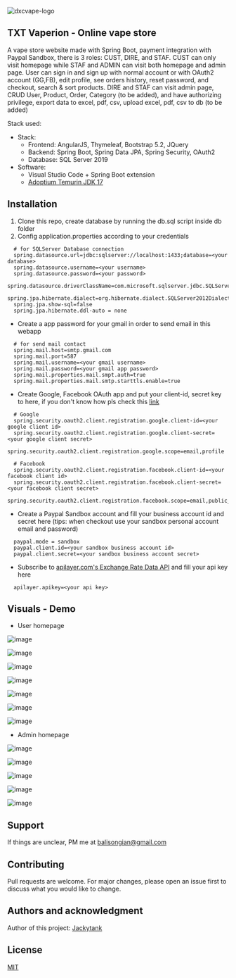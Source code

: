 ![dxcvape-logo](https://user-images.githubusercontent.com/52403567/185983183-df1c7a53-4281-41a8-a288-9bac0eb37b68.png) 
## TXT Vaperion - Online vape store

A vape store website made with Spring Boot, payment integration with Paypal Sandbox, there is 3 roles: CUST, DIRE, and STAF. CUST can only visit homepage while STAF and ADMIN can visit both homepage and admin page. User can sign in and sign up with normal account or with OAuth2 account (GG,FB), edit profile, see orders history, reset password, and checkout, search & sort products. DIRE and STAF can visit admin page, CRUD User, Product, Order, Category (to be added), and have authorizing privilege, export data to excel, pdf, csv, upload excel, pdf, csv to db (to be added)

Stack used:
  *	Stack:
    -	Frontend: AngularJS, Thymeleaf, Bootstrap 5.2, JQuery
    -	Backend: Spring Boot, Spring Data JPA, Spring Security, OAuth2
    -	Database: SQL Server 2019
  *	Software:
    -	Visual Studio Code + Spring Boot extension
    -	[Adoptium Temurin JDK 17](https://adoptium.net/)

## Installation
1. Clone this repo, create database by running the db.sql script inside db folder
2. Config application.properties according to your credentials
  ```
    # for SQLServer Database connection
    spring.datasource.url=jdbc:sqlserver://localhost:1433;database=<your database>
    spring.datasource.username=<your username>
    spring.datasource.password=<your password>
    spring.datasource.driverClassName=com.microsoft.sqlserver.jdbc.SQLServerDriver
    spring.jpa.hibernate.dialect=org.hibernate.dialect.SQLServer2012Dialect
    spring.jpa.show-sql=false
    spring.jpa.hibernate.ddl-auto = none
  ```
  - Create a app password for your gmail in order to send email in this webapp
  ```
    # for send mail contact
    spring.mail.host=smtp.gmail.com
    spring.mail.port=587
    spring.mail.username=<your gmail username>
    spring.mail.password=<your gmail app password>
    spring.mail.properties.mail.smpt.auth=true
    spring.mail.properties.mail.smtp.starttls.enable=true
  ```
  - Create Google, Facebook OAuth app and put your client-id, secret key to here, if you don't know how pls check this [link](https://www.codejava.net/frameworks/spring-boot/social-login-with-google-and-facebook-examples)
  ```
    # Google
    spring.security.oauth2.client.registration.google.client-id=<your google client id>
    spring.security.oauth2.client.registration.google.client-secret=<your google client secret>
    spring.security.oauth2.client.registration.google.scope=email,profile

    # Facebook
    spring.security.oauth2.client.registration.facebook.client-id=<your facebook client id>
    spring.security.oauth2.client.registration.facebook.client-secret=<your facebook client secret>
    spring.security.oauth2.client.registration.facebook.scope=email,public_profile
  ```
  - Create a Paypal Sandbox account and fill your business account id and secret here (tips: when checkout use your sandbox personal account email and password)
  ```
    paypal.mode = sandbox
    paypal.client.id=<your sandbox business account id>
    paypal.client.secret=<your sandbox business account secret>
  ```
  - Subscribe to [apilayer.com's Exchange Rate Data API](https://apilayer.com/marketplace/exchangerates_data-api) and fill your api key here
  ```
    apilayer.apikey=<your api key>
  ```

## Visuals - Demo

- User homepage

![image](https://user-images.githubusercontent.com/52403567/185976060-377e0e9c-56b8-406e-aa80-d224edd1e714.png)

![image](https://user-images.githubusercontent.com/52403567/185976150-6e8b923f-abcd-4f2c-989a-c71f59af4da7.png)

![image](https://user-images.githubusercontent.com/52403567/185976439-d6daf87b-2f16-43d3-8785-d4d989ea4fac.png)

![image](https://user-images.githubusercontent.com/52403567/185976703-7a78a42d-ccd1-4c63-9066-a2fa06e46424.png)

![image](https://user-images.githubusercontent.com/52403567/185975720-0171ce13-6ad9-4822-9846-a93bf6695f6e.png)

![image](https://user-images.githubusercontent.com/52403567/185975794-c839c7b3-d1a6-4b65-a68e-ed7cd1329537.png)

![image](https://user-images.githubusercontent.com/52403567/185975922-b7785c69-1d3c-4c72-96c4-be819aca4999.png)

- Admin homepage

![image](https://user-images.githubusercontent.com/52403567/185976834-1abbf189-3e00-48ac-a952-01f66e49296c.png)

![image](https://user-images.githubusercontent.com/52403567/185977013-8d2e07db-9ceb-4e5f-b555-1e553511f90c.png)

![image](https://user-images.githubusercontent.com/52403567/185977079-ca612ff8-8a76-421f-8c53-f2ddcd053b25.png)

![image](https://user-images.githubusercontent.com/52403567/185977133-d1d135d6-4538-4e59-bc36-127cae09a90a.png)

![image](https://user-images.githubusercontent.com/52403567/185977182-2d447ad2-e7a0-4606-8372-c267b17c064d.png)


## Support
If things are unclear, PM me at [balisongian@gmail.com](mailto:balisongian@gmail.com)


## Contributing
Pull requests are welcome. For major changes, please open an issue first to discuss what you would like to change.


## Authors and acknowledgment
Author of this project: [Jackytank](https://github.com/jackytank)

## License
[MIT](https://choosealicense.com/licenses/mit/)
